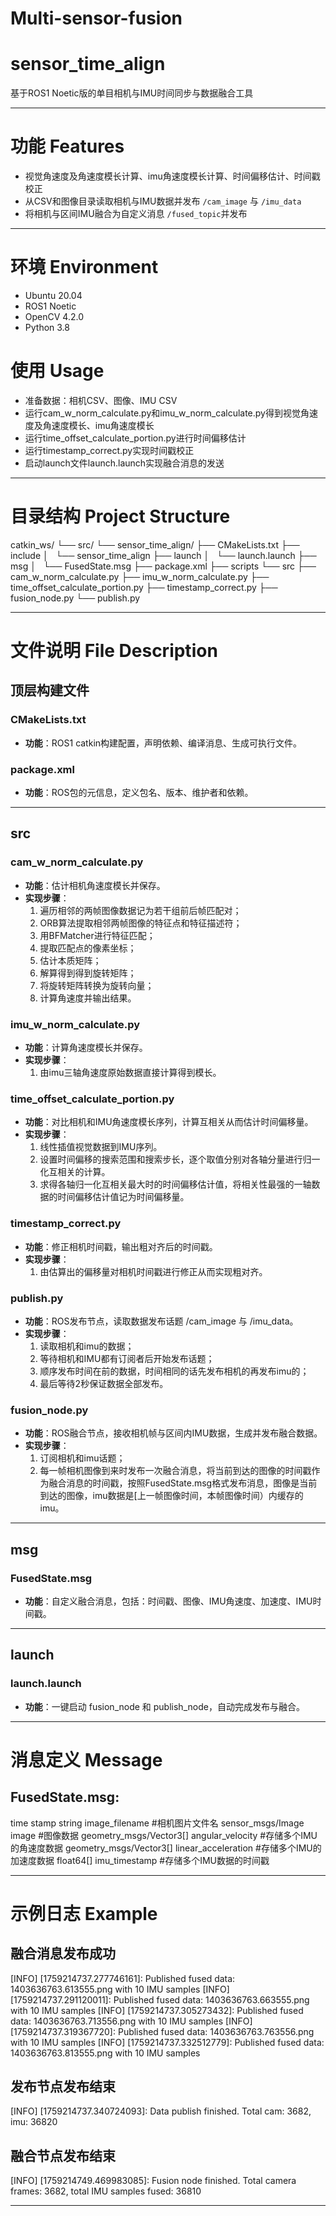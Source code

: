 # Multi-sensor-fusion
# sensor_time_align
基于ROS1 Noetic版的单目相机与IMU时间同步与数据融合工具

---

# 功能 Features
- 视觉角速度及角速度模长计算、imu角速度模长计算、时间偏移估计、时间戳校正
- 从CSV和图像目录读取相机与IMU数据并发布 `/cam_image` 与 `/imu_data`
- 将相机与区间IMU融合为自定义消息 `/fused_topic`并发布

---

# 环境 Environment
- Ubuntu 20.04 
- ROS1 Noetic 
- OpenCV 4.2.0
- Python 3.8

# 使用 Usage
- 准备数据：相机CSV、图像、IMU CSV
- 运行cam_w_norm_calculate.py和imu_w_norm_calculate.py得到视觉角速度及角速度模长、imu角速度模长
- 运行time_offset_calculate_portion.py进行时间偏移估计
- 运行timestamp_correct.py实现时间戳校正
- 启动launch文件launch.launch实现融合消息的发送

---

# 目录结构 Project Structure

catkin_ws/
└── src/
    └── sensor_time_align/
        ├── CMakeLists.txt
        ├── include
        │   └── sensor_time_align
        ├── launch
        │   └── launch.launch
        ├── msg
        │   └── FusedState.msg
        ├── package.xml
        ├── scripts
        └── src
            ├── cam_w_norm_calculate.py
            ├── imu_w_norm_calculate.py
            ├── time_offset_calculate_portion.py
            ├── timestamp_correct.py
            ├── fusion_node.py
            └── publish.py


---

#  文件说明 File Description

##  顶层构建文件

### **CMakeLists.txt**
- **功能**：ROS1 catkin构建配置，声明依赖、编译消息、生成可执行文件。

### **package.xml**
- **功能**：ROS包的元信息，定义包名、版本、维护者和依赖。

---

## src

### **cam_w_norm_calculate.py**
- **功能**：估计相机角速度模长并保存。 
- **实现步骤**： 
  1. 遍历相邻的两帧图像数据记为若干组前后帧匹配对； 
  2. ORB算法提取相邻两帧图像的特征点和特征描述符； 
  3. 用BFMatcher进行特征匹配； 
  4. 提取匹配点的像素坐标；
  5. 估计本质矩阵；
  6. 解算得到得到旋转矩阵；
  7. 将旋转矩阵转换为旋转向量；
  8. 计算角速度并输出结果。

### **imu_w_norm_calculate.py**
- **功能**：计算角速度模长并保存。
- **实现步骤**： 
  1. 由imu三轴角速度原始数据直接计算得到模长。

### **time_offset_calculate_portion.py**
- **功能**：对比相机和IMU角速度模长序列，计算互相关从而估计时间偏移量。
- **实现步骤**： 
  1. 线性插值视觉数据到IMU序列。
  2. 设置时间偏移的搜索范围和搜索步长，逐个取值分别对各轴分量进行归一化互相关的计算。
  3. 求得各轴归一化互相关最大时的时间偏移估计值，将相关性最强的一轴数据的时间偏移估计值记为时间偏移量。
  
### **timestamp_correct.py**
- **功能**：修正相机时间戳，输出粗对齐后的时间戳。
- **实现步骤**： 
  1. 由估算出的偏移量对相机时间戳进行修正从而实现粗对齐。

### **publish.py**
- **功能**：ROS发布节点，读取数据发布话题 /cam_image 与 /imu_data。
- **实现步骤**： 
  1. 读取相机和imu的数据；
  2. 等待相机和IMU都有订阅者后开始发布话题； 
  3. 顺序发布时间在前的数据，时间相同的话先发布相机的再发布imu的；
  4. 最后等待2秒保证数据全部发布。 

### **fusion_node.py**
- **功能**：ROS融合节点，接收相机帧与区间内IMU数据，生成并发布融合数据。
- **实现步骤**： 
  1. 订阅相机和imu话题；
  2. 每一帧相机图像到来时发布一次融合消息，将当前到达的图像的时间戳作为融合消息的时间戳，按照FusedState.msg格式发布消息，图像是当前到达的图像，imu数据是[上一帧图像时间，本帧图像时间）内缓存的imu。

---

## msg

### **FusedState.msg**
- **功能**：自定义融合消息，包括：时间戳、图像、IMU角速度、加速度、IMU时间戳。

---

## launch

### **launch.launch**
- **功能**：一键启动 fusion_node 和 publish_node，自动完成发布与融合。

---

# 消息定义 Message
## FusedState.msg:
time stamp
string image_filename                           #相机图片文件名
sensor_msgs/Image image                         #图像数据
geometry_msgs/Vector3[] angular_velocity        #存储多个IMU的角速度数据
geometry_msgs/Vector3[] linear_acceleration     #存储多个IMU的加速度数据
float64[] imu_timestamp                         #存储多个IMU数据的时间戳

---

# 示例日志 Example
## 融合消息发布成功
[INFO] [1759214737.277746161]: Published fused data: 1403636763.613555.png with 10 IMU samples
[INFO] [1759214737.291120011]: Published fused data: 1403636763.663555.png with 10 IMU samples
[INFO] [1759214737.305273432]: Published fused data: 1403636763.713556.png with 10 IMU samples
[INFO] [1759214737.319367720]: Published fused data: 1403636763.763556.png with 10 IMU samples
[INFO] [1759214737.332512779]: Published fused data: 1403636763.813555.png with 10 IMU samples

## 发布节点发布结束
[INFO] [1759214737.340724093]: Data publish finished. Total cam: 3682, imu: 36820

## 融合节点发布结束
[INFO] [1759214749.469983085]: Fusion node finished. Total camera frames: 3682, total IMU samples fused: 36810

---
